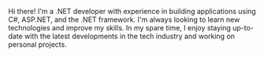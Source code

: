 Hi there! I'm a .NET developer with experience in building applications using C#, ASP.NET, and the .NET framework. I'm always looking to learn new technologies and improve my skills. In my spare time, I enjoy staying up-to-date with the latest developments in the tech industry and working on personal projects.
